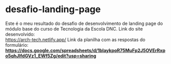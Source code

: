 # desafio-landing-page
Este é o meu resultado do  desafio de desenvolvimento de landing page do módulo base do curso de Tecnologia da Escola DNC.
Link do site desenvolvido: <br>
https://arch-tech.netlify.app/
Link da planilha com as respostas do formulário: <br>
<b>https://docs.google.com/spreadsheets/d/1bIaykpoR75MuFp2J5OVErRxpo5qhJlfdGVz1_EWf5Zg/edit?usp=sharing<b/>

